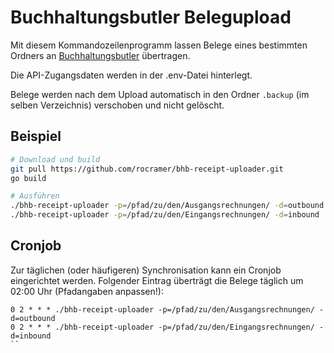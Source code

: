 # Buchhaltungsbutler Belegupload

Mit diesem Kommandozeilenprogramm lassen Belege eines bestimmten Ordners an [Buchhaltungsbutler](https://www.buchhaltungsbutler.de/) übertragen.

Die API-Zugangsdaten werden in der .env-Datei hinterlegt.

Belege werden nach dem Upload automatisch in den Ordner `.backup` (im selben Verzeichnis) verschoben und nicht gelöscht.

## Beispiel

```bash
# Download und build
git pull https://github.com/rocramer/bhb-receipt-uploader.git
go build

# Ausführen
./bhb-receipt-uploader -p=/pfad/zu/den/Ausgangsrechnungen/ -d=outbound
./bhb-receipt-uploader -p=/pfad/zu/den/Eingangsrechnungen/ -d=inbound
```

## Cronjob 
Zur täglichen (oder häufigeren) Synchronisation kann ein Cronjob eingerichtet werden. Folgender Eintrag überträgt die Belege täglich um 02:00 Uhr (Pfadangaben anpassen!):

```
0 2 * * * ./bhb-receipt-uploader -p=/pfad/zu/den/Ausgangsrechnungen/ -d=outbound
0 2 * * * ./bhb-receipt-uploader -p=/pfad/zu/den/Eingangsrechnungen/ -d=inbound
``